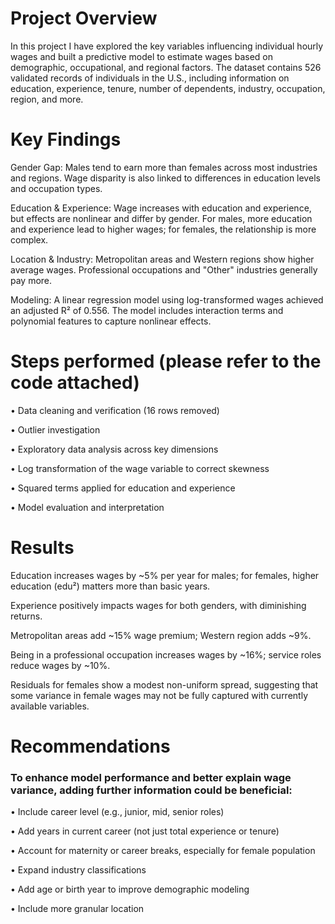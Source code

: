 # Project Overview

In this project I have explored the key variables influencing individual hourly wages and built a predictive model to estimate wages based on demographic, occupational, and regional factors. The dataset contains 526 validated records of individuals in the U.S., including information on education, experience, tenure, number of dependents, industry, occupation, region, and more.

# Key Findings

Gender Gap: Males tend to earn more than females across most industries and regions. Wage disparity is also linked to differences in education levels and occupation types.

Education & Experience: Wage increases with education and experience, but effects are nonlinear and differ by gender. For males, more education and experience lead to higher wages; for females, the relationship is more complex.

Location & Industry: Metropolitan areas and Western regions show higher average wages. Professional occupations and "Other" industries generally pay more.

Modeling: A linear regression model using log-transformed wages achieved an adjusted R² of 0.556. The model includes interaction terms and polynomial features to capture nonlinear effects.

# Steps performed (please refer to the code attached)

•		Data cleaning and verification (16 rows removed)

•		Outlier investigation

•		Exploratory data analysis across key dimensions

•		Log transformation of the wage variable to correct skewness

•		Squared terms applied for education and experience

•		Model evaluation and interpretation

# Results

Education increases wages by ~5% per year for males; for females, higher education (edu²) matters more than basic years.

Experience positively impacts wages for both genders, with diminishing returns.

Metropolitan areas add ~15% wage premium; Western region adds ~9%.

Being in a professional occupation increases wages by ~16%; service roles reduce wages by ~10%.

Residuals for females show a modest non-uniform spread, suggesting that some variance in female wages may not be fully captured with currently available variables.

# Recommendations

### To enhance model performance and better explain wage variance, adding further information could be beneficial:

•		Include career level (e.g., junior, mid, senior roles)

•		Add years in current career (not just total experience or tenure)

•		Account for maternity or career breaks, especially for female population

•		Expand industry classifications 

•		Add age or birth year to improve demographic modeling

•		Include more granular location
